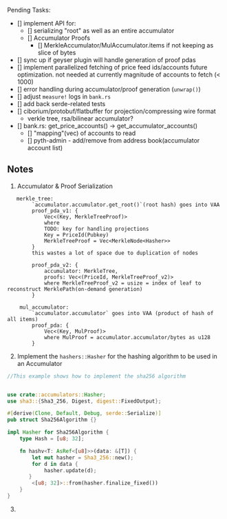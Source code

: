Pending Tasks:

- [] implement API for:
  - [] serializing "root" as well as an entire accumulator
  - [] Accumulator Proofs
    - [] MerkleAccumulator/MulAccumulator.items if not keeping as slice of bytes
- [] sync up if geyser plugin will handle generation of proof pdas
- [] implement parallelized fetching of price feed ids/accounts
  future optimization. not needed at currently magnitude of accounts to fetch (< 1000)
- [] error handling during accumulator/proof generation (`unwrap()`)
- [] adjust `measure!` logs in `bank.rs`
- [] add back serde-related tests
- [] ciborium/protobuf/flatbuffer for projection/compressing wire format
  - verkle tree, rsa/bilinear accumulator?
- [] bank.rs: get_price_accounts() -> get_accumulator_accounts()
  - [] "mapping"(vec) of accounts to read
  - [] pyth-admin - add/remove from address book(accumulator account list)

## Notes

1. Accumulator & Proof Serialization

```
   merkle_tree:
		`accumulator.accumulator.get_root()`(root hash) goes into VAA
		proof_pda_v1: {
			Vec<(Key, MerkleTreeProof)>
			where
			TODO: key for handling projections
			Key = PriceId(Pubkey)
			MerkleTreeProof = Vec<MerkleNode<Hasher>>
		}
		this wastes a lot of space due to duplication of nodes

		proof_pda_v2: {
			accumulator: MerkleTree,
			proofs: Vec<(PriceId, MerkleTreeProof_v2)>
			where MerkleTreeProof_v2 = usize = index of leaf to reconstruct MerklePath(on-demand generation)
		}

	mul_accumulator:
		`accumulator.accumulator` goes into VAA (product of hash of all items)
		proof_pda: {
			Vec<(Key, MulProof)>
			where MulProof = accumulator.accumulator/bytes as u128
		}
```

2. Implement the `hashers::Hasher` for the hashing algorithm to be used in an Accumulator

```rust
//This example shows how to implement the sha256 algorithm


use crate::accumulators::Hasher;
use sha3::{Sha3_256, Digest, digest::FixedOutput};

#[derive(Clone, Default, Debug, serde::Serialize)]
pub struct Sha256Algorithm {}

impl Hasher for Sha256Algorithm {
    type Hash = [u8; 32];

    fn hashv<T: AsRef<[u8]>>(data: &[T]) {
        let mut hasher = Sha3_256::new();
        for d in data {
            hasher.update(d);
       }
        <[u8; 32]>::from(hasher.finalize_fixed())
    }
}
```

3.
